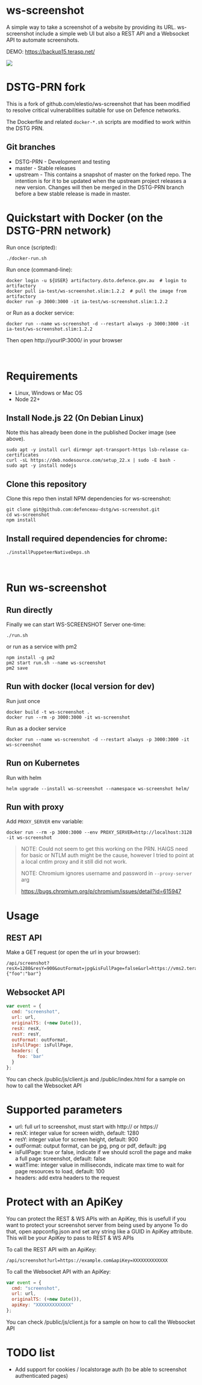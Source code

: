 # ws-screenshot
A simple way to take a screenshot of a website by providing its URL. ws-screenshot include a simple web UI but also a REST API and a Websocket API to automate screenshots.

DEMO: https://backup15.terasp.net/

![](https://cf.appdrag.com/support-documentatio-cb1e1b/uploads/files/e76ed2f5-943e-4fac-b454-6ebb9208f7a6.gif)


# DSTG-PRN fork

This is a fork of github.com/elestio/ws-screenshot that has been modified to resolve critical vulnerabilities
suitable for use on Defence networks.

The Dockerfile and related `docker-*.sh` scripts are modified to work within the DSTG PRN.

## Git branches
  * DSTG-PRN - Development and testing 
  * master - Stable releases
  * upstream - This contains a snapshot of master on the forked repo.  The intention is for it to be updated when the upstream project releases a new version.  Changes will then be merged in the DSTG-PRN branch before a bew stable release is made in master.

# Quickstart with Docker (on the DSTG-PRN network)

Run once (scripted):

    ./docker-run.sh

Run once (command-line):

    docker login -u ${USER} artifactory.dsto.defence.gov.au  # login to artifactory
    docker pull ia-test/ws-screenshot.slim:1.2.2  # pull the image from artifactory
    docker run -p 3000:3000 -it ia-test/ws-screenshot.slim:1.2.2

or Run as a docker service:

    docker run --name ws-screenshot -d --restart always -p 3000:3000 -it ia-test/ws-screenshot.slim:1.2.2

Then open http://yourIP:3000/ in your browser

&nbsp;
# Requirements

- Linux, Windows or Mac OS
- Node 22+

## Install Node.js 22 (On Debian Linux)

Note this has already been done in the published Docker image (see above).

    sudo apt -y install curl dirmngr apt-transport-https lsb-release ca-certificates
    curl -sL https://deb.nodesource.com/setup_22.x | sudo -E bash -
    sudo apt -y install nodejs

## Clone this repository
Clone this repo then install NPM dependencies for ws-screenshot:

    git clone git@github.com:defenceau-dstg/ws-screenshot.git
    cd ws-screenshot
    npm install

## Install required dependencies for chrome:

    ./installPuppeteerNativeDeps.sh


&nbsp;

# Run ws-screenshot

## Run directly

Finally we can start WS-SCREENSHOT Server one-time:

    ./run.sh

or run as a service with pm2

    npm install -g pm2
    pm2 start run.sh --name ws-screenshot
    pm2 save

## Run with docker (local version for dev)
Run just once

    docker build -t ws-screenshot .
    docker run --rm -p 3000:3000 -it ws-screenshot

Run as a docker service

    docker run --name ws-screenshot -d --restart always -p 3000:3000 -it ws-screenshot

## Run on Kubernetes
Run with helm

    helm upgrade --install ws-screenshot --namespace ws-screenshot helm/

## Run with proxy
Add `PROXY_SERVER` env variable:

    docker run --rm -p 3000:3000 --env PROXY_SERVER=http://localhost:3128 -it ws-screenshot

> NOTE: Could not seem to get this working on the PRN.  HAIGS need for basic or NTLM auth might be the cause, however I tried to point at a local cntlm proxy and it still did not work.
>
> NOTE: Chromium ignores username and password in `--proxy-server` arg
>
> https://bugs.chromium.org/p/chromium/issues/detail?id=615947


# Usage

## REST API

Make a GET request (or open the url in your browser):

    /api/screenshot?resX=1280&resY=900&outFormat=jpg&isFullPage=false&url=https://vms2.terasp.net&headers={"foo":"bar"}

## Websocket API

```js
var event = {
  cmd: "screenshot",
  url: url,
  originalTS: (+new Date()),
  resX: resX,
  resY: resY,
  outFormat: outFormat,
  isFullPage: isFullPage,
  headers: {
    foo: 'bar'
  }
};
```

You can check /public/js/client.js and /public/index.html for a sample on how to call the Websocket API


# Supported parameters
- url: full url to screenshot, must start with http:// or https://
- resX: integer value for screen width, default: 1280
- resY: integer value for screen height, default: 900
- outFormat: output format, can be jpg, png or pdf, default: jpg
- isFullPage: true or false, indicate if we should scroll the page and make a full page screenshot, default: false
- waitTime: integer value in milliseconds, indicate max time to wait for page resources to load, default: 100
- headers: add extra headers to the request

# Protect with an ApiKey

You can protect the REST & WS APIs with an ApiKey, this is usefull if you want to protect your screenshot server from being used by anyone
To do that, open appconfig.json and set any string like a GUID in ApiKey attribute. This will be your ApiKey to pass to REST & WS APIs

To call the REST API with an ApiKey:

    /api/screenshot?url=https://example.com&apiKey=XXXXXXXXXXXXX

To call the Websocket API with an ApiKey:

```js
var event = {
  cmd: "screenshot",
  url: url,
  originalTS: (+new Date()),
  apiKey: "XXXXXXXXXXXXX"
};
```

You can check /public/js/client.js for a sample on how to call the Websocket API


# TODO list
- Add support for cookies / localstorage auth (to be able to screenshot authenticated pages)
